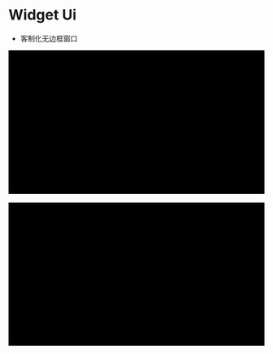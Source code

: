 # Widget Ui 

- 客制化无边框窗口

![动画展示](mksources\FrameLess.gif "FrameLess")

![动画展示](mksources\FrameLessTitle.gif "FrameLess")


